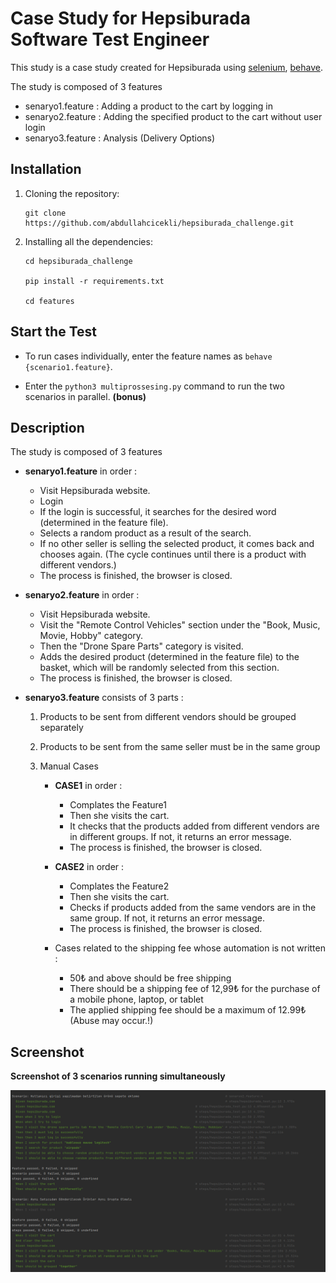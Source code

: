 Case Study for Hepsiburada Software Test Engineer
====

This study is a case study created for Hepsiburada using [selenium](https://pypi.org/project/selenium/), [behave](https://pypi.org/project/behave/).

The study is composed of 3 features

* senaryo1.feature : Adding a product to the cart by logging in
* senaryo2.feature : Adding the specified product to the cart without user login
* senaryo3.feature : Analysis (Delivery Options)

Installation
----------
1. Cloning the repository:

    ```shell
    git clone https://github.com/abdullahcicekli/hepsiburada_challenge.git
    ```

2. Installing all the dependencies:

    ```shell
    cd hepsiburada_challenge

    pip install -r requirements.txt
    
    cd features

Start the Test
----------
* To run cases individually, enter the feature names as `behave {scenario1.feature}`.
 
 
* Enter the `python3 multiprossesing.py` command to run the two scenarios in parallel. **(bonus)**

Description
------------
The study is composed of 3 features

* **senaryo1.feature** in order :
    - Visit Hepsiburada website.
    - Login
    - If the login is successful, it searches for the desired word (determined in the feature file).
    - Selects a random product as a result of the search.
    - If no other seller is selling the selected product, it comes back and chooses again. (The cycle continues until there is a product with different vendors.)
    - The process is finished, the browser is closed.
    
* **senaryo2.feature** in order :
    - Visit Hepsiburada website.
    - Visit the "Remote Control Vehicles" section under the "Book, Music, Movie, Hobby" category.
    - Then the "Drone Spare Parts" category is visited.
    - Adds the desired product (determined in the feature file) to the basket, which will be randomly selected from this section.
    - The process is finished, the browser is closed.
    
* **senaryo3.feature** consists of 3 parts :
  
    1. Products to be sent from different vendors should be grouped separately
    2. Products to be sent from the same seller must be in the same group
    3. Manual Cases
    
        * **CASE1** in order : 
            - Complates the Feature1
            - Then she visits the cart.
            - It checks that the products added from different vendors are in different groups. If not, it returns an error message.
            - The process is finished, the browser is closed.

        * **CASE2** in order : 
            - Complates the Feature2
            - Then she visits the cart.
            - Checks if products added from the same vendors are in the same group. If not, it returns an error message.
            - The process is finished, the browser is closed.

        * Cases related to the shipping fee whose automation is not written :
            - 50₺ and above should be free shipping
            - There should be a shipping fee of 12,99₺ for the purchase of a mobile phone, laptop, or tablet
            - The applied shipping fee should be a maximum of 12.99₺ (Abuse may occur.!)

Screenshot
------------
**Screenshot of 3 scenarios running simultaneously**

![img.png](images/img.png)
